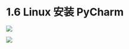 # 1.6  Linux 安装 PyCharm

![](http://image.iswbm.com/20200804124133.png)





![](http://image.iswbm.com/20200607174235.png)